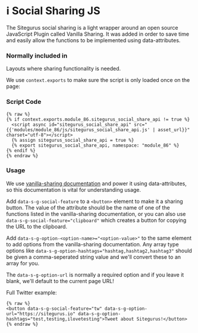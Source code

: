 # ℹ️ Social Sharing JS

The Sitegurus social sharing is a light wrapper around an open source JavaScript Plugin called Vanilla Sharing. It was added in order to save time and easily allow the functions to be implemented using data-attributes.

### Normally included in <a href="#normally-included-in" id="normally-included-in"></a>

Layouts where sharing functionality is needed.

We use `context.exports` to make sure the script is only loaded once on the page:

### Script Code <a href="#script-code" id="script-code"></a>

```liquid
{% raw %}
{% if context.exports.module_86.sitegurus_social_share_api != true %}
  <script async id="sitegurus_social_share_api" src="{{'modules/module_86/js/sitegurus_social_share_api.js' | asset_url}}" charset="utf-8"></script>
  {% assign sitegurus_social_share_api = true %}
  {% export sitegurus_social_share_api, namespace: "module_86" %}
{% endif %}
{% endraw %}
```

### Usage <a href="#usage" id="usage"></a>

We use [vanilla-sharing documentation](https://www.npmjs.com/package/vanilla-sharing) and power it using data-attributes, so this documentation is vital for understanding usage.

Add `data-s-g-social-feature` to a `<button>` element to make it a sharing button. The value of the attribute should be the name of one of the functions listed in the vanilla-sharing documentation, or you can also use `data-s-g-social-feature="clipboard"` which creates a button for copying the URL to the clipboard.

Add `data-s-g-option-<option-name>="<option-value>"` to the same element to add options from the vanilla-sharing documentation. Any array type options like `data-s-g-option-hashtags="hashtag,hashtag2,hashtag3"` should be given a comma-seperated string value and we'll convert these to an array for you.

The `data-s-g-option-url` is normally a required option and if you leave it blank, we'll default to the current page URL!

Full Twitter example:

```liquid
{% raw %}
<button data-s-g-social-feature="tw" data-s-g-option-url="https://sitegurus.io" data-s-g-option-hashtags="test,testing,ilovetesting">Tweet about Sitegurus!</button>
{% endraw %}
```
